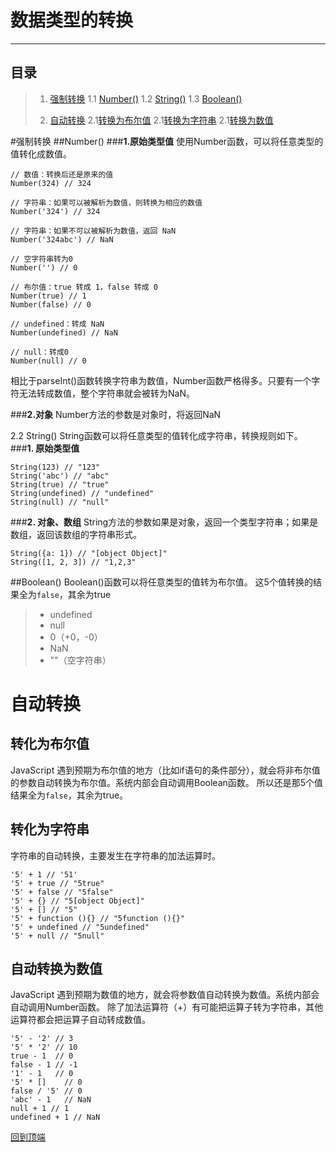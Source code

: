 ﻿# 数据类型的转换
---

## **目录**

>  1. [强制转换](#强制转换)
>   1.1 [Number()](#number)
>   1.2 [String()](#string)
>   1.3 [Boolean()](#boolean)
> 
>  2. [自动转换](#自动转换)
    2.1[转换为布尔值](#转换为布尔值)
    2.1[转换为字符串](#转换为字符串)
    2.1[转换为数值](#转换为数值)

#强制转换
##Number()
###**1.原始类型值**
使用Number函数，可以将任意类型的值转化成数值。

    // 数值：转换后还是原来的值
    Number(324) // 324
    
    // 字符串：如果可以被解析为数值，则转换为相应的数值
    Number('324') // 324
    
    // 字符串：如果不可以被解析为数值，返回 NaN
    Number('324abc') // NaN
    
    // 空字符串转为0
    Number('') // 0
    
    // 布尔值：true 转成 1，false 转成 0
    Number(true) // 1
    Number(false) // 0
    
    // undefined：转成 NaN
    Number(undefined) // NaN
    
    // null：转成0
    Number(null) // 0
相比于parseInt()函数转换字符串为数值，Number函数严格得多。只要有一个字符无法转成数值，整个字符串就会被转为NaN。

###**2.对象**
Number方法的参数是对象时，将返回NaN

2.2 String()
String函数可以将任意类型的值转化成字符串，转换规则如下。
###**1. 原始类型值**

    String(123) // "123"
    String('abc') // "abc"
    String(true) // "true"
    String(undefined) // "undefined"
    String(null) // "null"
###**2. 对象、数组**
String方法的参数如果是对象，返回一个类型字符串；如果是数组，返回该数组的字符串形式。

    String({a: 1}) // "[object Object]"
    String([1, 2, 3]) // "1,2,3"
    
##Boolean()
Boolean()函数可以将任意类型的值转为布尔值。
这5个值转换的结果全为`false`，其余为true

>  - undefined
>  - null
>  - 0（+0，-0）
>  - NaN
>  - ""（空字符串）

# 自动转换
## 转化为布尔值
JavaScript 遇到预期为布尔值的地方（比如if语句的条件部分），就会将非布尔值的参数自动转换为布尔值。系统内部会自动调用Boolean函数。
所以还是那5个值结果全为`false`，其余为true。

## 转化为字符串
字符串的自动转换，主要发生在字符串的加法运算时。

    '5' + 1 // '51'
    '5' + true // "5true"
    '5' + false // "5false"
    '5' + {} // "5[object Object]"
    '5' + [] // "5"
    '5' + function (){} // "5function (){}"
    '5' + undefined // "5undefined"
    '5' + null // "5null"
    
## 自动转换为数值
JavaScript 遇到预期为数值的地方，就会将参数值自动转换为数值。系统内部会自动调用Number函数。
除了加法运算符（+）有可能把运算子转为字符串，其他运算符都会把运算子自动转成数值。

    '5' - '2' // 3
    '5' * '2' // 10
    true - 1  // 0
    false - 1 // -1
    '1' - 1   // 0
    '5' * []    // 0
    false / '5' // 0
    'abc' - 1   // NaN
    null + 1 // 1
    undefined + 1 // NaN
	
[回到顶端](#数据类型的转换)
